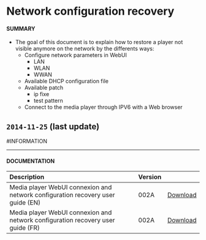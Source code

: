 # Network configuration recovery

#### **SUMMARY**
- The goal of this document is to explain how to restore a player not visible anymore on the network by the differents ways:
	- Configure network parameters in WebUI
		- LAN
		- WLAN
		- WWAN
	- Available DHCP configuration file
	- Available patch
		- ip fixe
		- test pattern
	- Connect to the media player through IPV6 with a Web browser

## `2014-11-25` (last update)

#INFORMATION
***********************************************************************
#### **DOCUMENTATION**
| Description                                                                      | Version |                 |
| :------------------------------------------------------------------------------- | :-------| :-------------- |
| Media player WebUI connexion and network configuration recovery user guide (EN)  | 002A    | [Download](https://github.com/Qeedji/archives/blob/master/downloads/application-notes/Connection-guide-to-Web-UI-of-a-media-player-and-network-configuration-recovery_002A_en.pdf) |
| Media player WebUI connexion and network configuration recovery user guide (FR)  | 002A    | [Download](https://github.com/Qeedji/archives/blob/master/downloads/application-notes/Guide-de-connexion-à-la-WebUI-d’un-player-et-de-restauration-de-la-configuration-réseau-002A_fr.pdf) |






